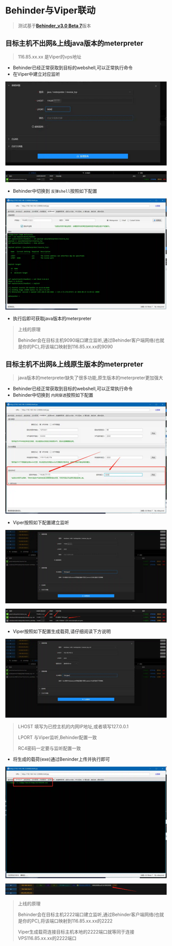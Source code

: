 # Behinder与Viper联动

> 测试基于[**Behinder_v3.0 Beta 7**](https://github.com/rebeyond/Behinder/releases/tag/Behinder_v3.0_Beta_7)版本

## 目标主机不出网&上线java版本的meterpreter

> 116.85.xx.xx 是Viper的vps地址

+ Behinder已经正常获取到目标的webshell,可以正常执行命令
+ 在Viper中建立对应监听

![](img\Behinder_and_Viper_collaborate\1.webp)

![](img\Behinder_and_Viper_collaborate\2.webp)

+ Behinder中切换到 `反弹shell`按照如下配置

![](img\Behinder_and_Viper_collaborate\3.webp)

+ 执行后即可获取java版本的meterpreter

> 上线的原理
> 
> Behinder会在目标主机9090端口建立监听,通过Behinder客户端网络(也就是你的PC),将该端口映射到116.85.xx.xx的9090

## 目标主机不出网&上线原生版本的meterpreter

> java版本的meterpreter缺失了很多功能,原生版本的meterpreter更加强大

+ Behinder已经正常获取到目标的webshell,可以正常执行命令
+ Behinder中切换到 `内网穿透`按照如下配置

![](img\Behinder_and_Viper_collaborate\4.webp)

+ Viper按照如下配置建立监听

![](img\Behinder_and_Viper_collaborate\5.webp)

![](img\Behinder_and_Viper_collaborate\6.webp)

+ Viper按照如下配置生成载荷,请仔细阅读下方说明

![](img\Behinder_and_Viper_collaborate\7.webp)

> LHOST 填写为已控主机的内网IP地址,或者填写127.0.0.1
>
> LPORT 与Viper监听,Behinder配置一致
>
> RC4密码一定要与监听配置一致
>

+ 将生成的载荷(exe)通过Beninder上传并执行即可

![](img\Behinder_and_Viper_collaborate\8.webp)

![](img\Behinder_and_Viper_collaborate\9.webp)

> 上线的原理
>
> Behinder会在目标主机2222端口建立监听,通过Behinder客户端网络(也就是你的PC),将该端口映射到116.85.xx.xx的2222
>
> Viper生成载荷连接目标主机本地的2222端口就等同于连接VPS116.85.xx.xx的2222端口
